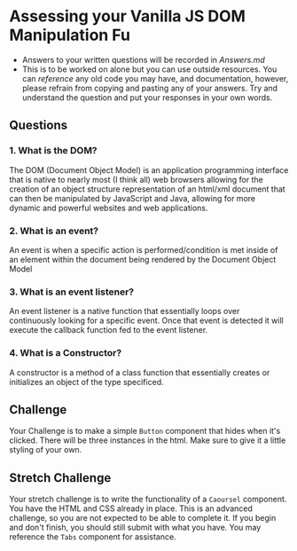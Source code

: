 # Assessing your Vanilla JS DOM Manipulation Fu
* Answers to your written questions will be recorded in *Answers.md* 
* This is to be worked on alone but you can use outside resources. You can *reference* any old code you may have, and documentation, however, please refrain from copying and pasting any of your answers. Try and understand the question and put your responses in your own words.

## Questions


### 1. What is the DOM?


The DOM (Document Object Model) is an application programming interface that is native to nearly most (I think all) web browsers allowing for the creation of an object structure representation of an html/xml document that can then be manipulated by JavaScript and Java, allowing for more dynamic and powerful websites and web applications.


### 2. What is an event?


An event is when a specific action is performed/condition is met inside of an element within the document being rendered by the Document Object Model


### 3. What is an event listener?


An event listener is a native function that essentially loops over continuously looking for a specific event. Once that event is detected it will execute the callback function fed to the event listener.


### 4. What is a Constructor?


A constructor is a method of a class function that essentially creates or initializes an object of the type specificed. 


## Challenge
Your Challenge is to make a simple `Button` component that hides when it's clicked. There will be three instances in the html. Make sure to give it a little styling of your own.

## Stretch Challenge
Your stretch challenge is to write the functionality of a `Caoursel` component. You have the HTML and CSS already in place. This is an advanced challenge, so you are not expected to be able to complete it. If you begin and don't finish, you should still submit with what you have. You may reference the `Tabs` component for assistance.